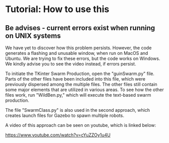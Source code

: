 # Tutorial: How to use this

## Be advises - current errors exist when running on UNIX systems
We have yet to discover how this problem persists. However, the code generates a flashing and unusable window, when run on MacOS and Ubuntu. 
We are trying to fix these errors, but the code works on Windows. We kindly advise you to see the video instead, if errors persist. 

To initiate the TKinter Swarm Production, open the "guinSwarm.py" file. Parts of the other files have been included into this file, which were previously dispersed among the multiple files.
The other files still contain some major elements that are utilized in various areas. To see how the other files work, run "WildBen.py," which will execute the text-based swarm production.

The file "SwarmClass.py" is also used in the second approach, which creates launch files for Gazebo to spawn multiple robots.


A video of this approach can be seen on youtube, which is linked below:

https://www.youtube.com/watch?v=cYuZZOy1u4U

